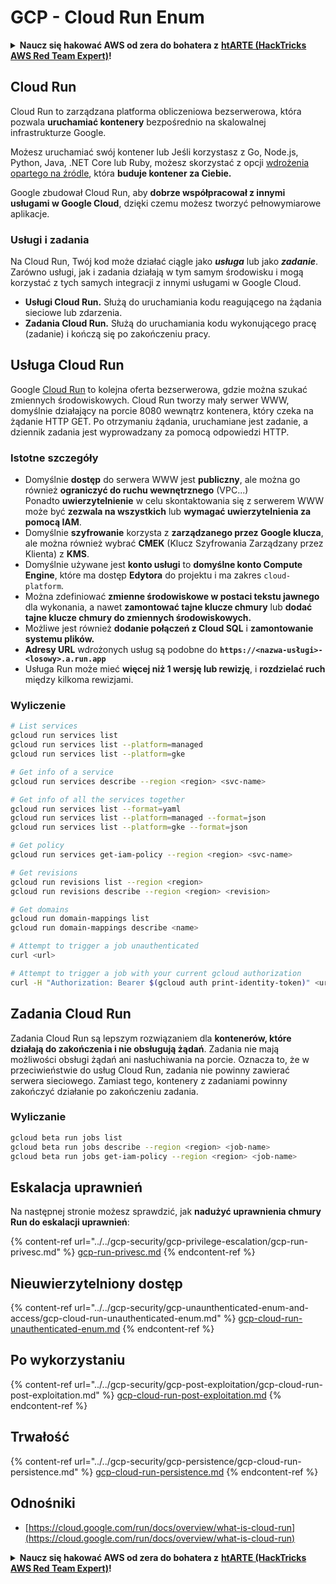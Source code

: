 # GCP - Cloud Run Enum

<details>

<summary><strong>Naucz się hakować AWS od zera do bohatera z</strong> <a href="https://training.hacktricks.xyz/courses/arte"><strong>htARTE (HackTricks AWS Red Team Expert)</strong></a><strong>!</strong></summary>

Inne sposoby wsparcia HackTricks:

* Jeśli chcesz zobaczyć swoją **firmę reklamowaną w HackTricks** lub **pobrać HackTricks w formacie PDF**, sprawdź [**PLANY SUBSKRYPCYJNE**](https://github.com/sponsors/carlospolop)!
* Zdobądź [**oficjalne gadżety PEASS & HackTricks**](https://peass.creator-spring.com)
* Odkryj [**Rodzinę PEASS**](https://opensea.io/collection/the-peass-family), naszą kolekcję ekskluzywnych [**NFT**](https://opensea.io/collection/the-peass-family)
* **Dołącz do** 💬 [**grupy Discord**](https://discord.gg/hRep4RUj7f) lub [**grupy telegramowej**](https://t.me/peass) lub **śledź** nas na **Twitterze** 🐦 [**@hacktricks_live**](https://twitter.com/hacktricks_live)**.**
* **Podziel się swoimi sztuczkami hakerskimi, przesyłając PR-y do** [**HackTricks**](https://github.com/carlospolop/hacktricks) i [**HackTricks Cloud**](https://github.com/carlospolop/hacktricks-cloud) github repos.

</details>

## Cloud Run <a href="#reviewing-cloud-run-configurations" id="reviewing-cloud-run-configurations"></a>

Cloud Run to zarządzana platforma obliczeniowa bezserwerowa, która pozwala **uruchamiać kontenery** bezpośrednio na skalowalnej infrastrukturze Google.

Możesz uruchamiać swój kontener lub Jeśli korzystasz z Go, Node.js, Python, Java, .NET Core lub Ruby, możesz skorzystać z opcji [wdrożenia opartego na źródle](https://cloud.google.com/run/docs/deploying-source-code), która **buduje kontener za Ciebie.**

Google zbudował Cloud Run, aby **dobrze współpracował z innymi usługami w Google Cloud**, dzięki czemu możesz tworzyć pełnowymiarowe aplikacje.

### Usługi i zadania <a href="#services-and-jobs" id="services-and-jobs"></a>

Na Cloud Run, Twój kod może działać ciągle jako _**usługa**_ lub jako _**zadanie**_. Zarówno usługi, jak i zadania działają w tym samym środowisku i mogą korzystać z tych samych integracji z innymi usługami w Google Cloud.

* **Usługi Cloud Run.** Służą do uruchamiania kodu reagującego na żądania sieciowe lub zdarzenia.
* **Zadania Cloud Run.** Służą do uruchamiania kodu wykonującego pracę (zadanie) i kończą się po zakończeniu pracy.

## Usługa Cloud Run

Google [Cloud Run](https://cloud.google.com/run) to kolejna oferta bezserwerowa, gdzie można szukać zmiennych środowiskowych. Cloud Run tworzy mały serwer WWW, domyślnie działający na porcie 8080 wewnątrz kontenera, który czeka na żądanie HTTP GET. Po otrzymaniu żądania, uruchamiane jest zadanie, a dziennik zadania jest wyprowadzany za pomocą odpowiedzi HTTP.

### Istotne szczegóły

* Domyślnie **dostęp** do serwera WWW jest **publiczny**, ale można go również **ograniczyć do ruchu wewnętrznego** (VPC...)\
Ponadto **uwierzytelnienie** w celu skontaktowania się z serwerem WWW może być **zezwala na wszystkich** lub **wymagać uwierzytelnienia za pomocą IAM**.
* Domyślnie **szyfrowanie** korzysta z **zarządzanego przez Google klucza**, ale można również wybrać **CMEK** (Klucz Szyfrowania Zarządzany przez Klienta) z **KMS**.
* Domyślnie używane jest **konto usługi** to **domyślne konto Compute Engine**, które ma dostęp **Edytora** do projektu i ma zakres `cloud-platform`.
* Można zdefiniować **zmienne środowiskowe w postaci tekstu jawnego** dla wykonania, a nawet **zamontować tajne klucze chmury** lub **dodać tajne klucze chmury do zmiennych środowiskowych.**
* Możliwe jest również **dodanie połączeń z Cloud SQL** i **zamontowanie systemu plików.**
* **Adresy URL** wdrożonych usług są podobne do **`https://<nazwa-usługi>-<losowy>.a.run.app`**
* Usługa Run może mieć **więcej niż 1 wersję lub rewizję**, i **rozdzielać ruch** między kilkoma rewizjami.

### Wyliczenie
```bash
# List services
gcloud run services list
gcloud run services list --platform=managed
gcloud run services list --platform=gke

# Get info of a service
gcloud run services describe --region <region> <svc-name>

# Get info of all the services together
gcloud run services list --format=yaml
gcloud run services list --platform=managed --format=json
gcloud run services list --platform=gke --format=json

# Get policy
gcloud run services get-iam-policy --region <region> <svc-name>

# Get revisions
gcloud run revisions list --region <region>
gcloud run revisions describe --region <region> <revision>

# Get domains
gcloud run domain-mappings list
gcloud run domain-mappings describe <name>

# Attempt to trigger a job unauthenticated
curl <url>

# Attempt to trigger a job with your current gcloud authorization
curl -H "Authorization: Bearer $(gcloud auth print-identity-token)" <url>
```
## Zadania Cloud Run

Zadania Cloud Run są lepszym rozwiązaniem dla **kontenerów, które działają do zakończenia i nie obsługują żądań**. Zadania nie mają możliwości obsługi żądań ani nasłuchiwania na porcie. Oznacza to, że w przeciwieństwie do usług Cloud Run, zadania nie powinny zawierać serwera sieciowego. Zamiast tego, kontenery z zadaniami powinny zakończyć działanie po zakończeniu zadania.

### Wyliczanie
```bash
gcloud beta run jobs list
gcloud beta run jobs describe --region <region> <job-name>
gcloud beta run jobs get-iam-policy --region <region> <job-name>
```
## Eskalacja uprawnień

Na następnej stronie możesz sprawdzić, jak **nadużyć uprawnienia chmury Run do eskalacji uprawnień**:

{% content-ref url="../../gcp-security/gcp-privilege-escalation/gcp-run-privesc.md" %}
[gcp-run-privesc.md](../../gcp-security/gcp-privilege-escalation/gcp-run-privesc.md)
{% endcontent-ref %}

## Nieuwierzytelniony dostęp

{% content-ref url="../../gcp-security/gcp-unaunthenticated-enum-and-access/gcp-cloud-run-unauthenticated-enum.md" %}
[gcp-cloud-run-unauthenticated-enum.md](../../gcp-security/gcp-unaunthenticated-enum-and-access/gcp-cloud-run-unauthenticated-enum.md)
{% endcontent-ref %}

## Po wykorzystaniu

{% content-ref url="../../gcp-security/gcp-post-exploitation/gcp-cloud-run-post-exploitation.md" %}
[gcp-cloud-run-post-exploitation.md](../../gcp-security/gcp-post-exploitation/gcp-cloud-run-post-exploitation.md)
{% endcontent-ref %}

## Trwałość

{% content-ref url="../../gcp-security/gcp-persistence/gcp-cloud-run-persistence.md" %}
[gcp-cloud-run-persistence.md](../../gcp-security/gcp-persistence/gcp-cloud-run-persistence.md)
{% endcontent-ref %}

## Odnośniki

* [https://cloud.google.com/run/docs/overview/what-is-cloud-run](https://cloud.google.com/run/docs/overview/what-is-cloud-run)

<details>

<summary><strong>Naucz się hakować AWS od zera do bohatera z</strong> <a href="https://training.hacktricks.xyz/courses/arte"><strong>htARTE (HackTricks AWS Red Team Expert)</strong></a><strong>!</strong></summary>

Inne sposoby wsparcia HackTricks:

* Jeśli chcesz zobaczyć swoją **firmę reklamowaną w HackTricks** lub **pobrać HackTricks w formacie PDF**, sprawdź [**PLANY SUBSKRYPCYJNE**](https://github.com/sponsors/carlospolop)!
* Zdobądź [**oficjalne gadżety PEASS & HackTricks**](https://peass.creator-spring.com)
* Odkryj [**Rodzinę PEASS**](https://opensea.io/collection/the-peass-family), naszą kolekcję ekskluzywnych [**NFT**](https://opensea.io/collection/the-peass-family)
* **Dołącz do** 💬 [**grupy Discord**](https://discord.gg/hRep4RUj7f) lub [**grupy telegramowej**](https://t.me/peass) lub **śledź** nas na **Twitterze** 🐦 [**@hacktricks_live**](https://twitter.com/hacktricks_live)**.**
* **Podziel się swoimi sztuczkami hakowania, przesyłając PR-y do** [**HackTricks**](https://github.com/carlospolop/hacktricks) i [**HackTricks Cloud**](https://github.com/carlospolop/hacktricks-cloud) github repos.

</details>
